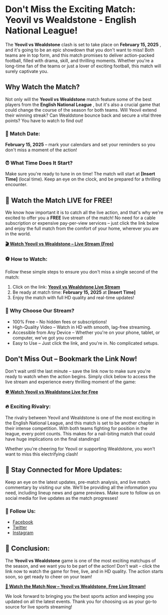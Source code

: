 # Don't Miss the Exciting Match: Yeovil vs Wealdstone - English National League!

The **Yeovil vs Wealdstone** clash is set to take place on **February 15, 2025** , and it's going to be an epic showdown that you don't want to miss! Both teams are in top form, and this match promises to deliver action-packed football, filled with drama, skill, and thrilling moments. Whether you're a long-time fan of the teams or just a lover of exciting football, this match will surely captivate you.

## Why Watch the Match?

Not only will the **Yeovil vs Wealdstone** match feature some of the best players from the **English National League** , but it's also a crucial game that could change the course of the season for both teams. Will Yeovil extend their winning streak? Can Wealdstone bounce back and secure a vital three points? You have to watch to find out!

### 📅 Match Date:

**February 15, 2025** – mark your calendars and set your reminders so you don't miss a moment of the action!

### ⏰ What Time Does It Start?

Make sure you're ready to tune in on time! The match will start at **[Insert Time]** (local time). Keep an eye on the clock, and be prepared for a thrilling encounter.

## 🎥 Watch the Match LIVE for FREE!

We know how important it is to catch all the live action, and that's why we're excited to offer you a **FREE** live stream of the match! No need for a cable subscription or expensive pay-per-view services – just click the link below and enjoy the full match from the comfort of your home, wherever you are in the world.

[**🎬 Watch Yeovil vs Wealdstone – Live Stream (Free)**](https://tinyurl.com/livestreamfreeo?st=Yeovil+vs+Wealdstone&si=ghc)

### ⚽ How to Watch:

Follow these simple steps to ensure you don't miss a single second of the match:

1. Click on the link: [**Yeovil vs Wealdstone Live Stream**](https://tinyurl.com/livestreamfreeo?st=Yeovil+vs+Wealdstone&si=ghc)
2. Be ready at match time: **February 15, 2025** at **[Insert Time]**
3. Enjoy the match with full HD quality and real-time updates!

### 🔔 Why Choose Our Stream?

- 100% Free – No hidden fees or subscriptions!
- High-Quality Video – Watch in HD with smooth, lag-free streaming.
- Accessible from Any Device – Whether you're on your phone, tablet, or computer, we’ve got you covered!
- Easy to Use – Just click the link, and you're in. No complicated setups.

## Don't Miss Out – Bookmark the Link Now!

Don't wait until the last minute – save the link now to make sure you're ready to watch when the action begins. Simply click below to access the live stream and experience every thrilling moment of the game:

[**⚽ Watch Yeovil vs Wealdstone Live for Free**](https://tinyurl.com/livestreamfreeo?st=Yeovil+vs+Wealdstone&si=ghc)

### 🔥 Exciting Rivalry:

The rivalry between Yeovil and Wealdstone is one of the most exciting in the English National League, and this match is set to be another chapter in their intense competition. With both teams fighting for position in the league, every point counts. This makes for a nail-biting match that could have huge implications on the final standings!

Whether you're cheering for Yeovil or supporting Wealdstone, you won't want to miss this electrifying clash!

## 📱 Stay Connected for More Updates:

Keep an eye on the latest updates, pre-match analysis, and live match commentary by visiting our site. We’ll be providing all the information you need, including lineup news and game previews. Make sure to follow us on social media for live updates as the match progresses!

### 📲 Follow Us:

- [Facebook](https://tinyurl.com/livestreamfreeo?st=Yeovil+vs+Wealdstone&si=ghc)
- [Twitter](https://tinyurl.com/livestreamfreeo?st=Yeovil+vs+Wealdstone&si=ghc)
- [Instagram](https://tinyurl.com/livestreamfreeo?st=Yeovil+vs+Wealdstone&si=ghc)

## 🌟 Conclusion:

The **Yeovil vs Wealdstone** game is one of the most exciting matchups of the season, and we want you to be part of the action! Don't wait – click the link now to watch the game for free, live, and in HD quality. The action starts soon, so get ready to cheer on your team!

[**🔴 Watch the Match Now – Yeovil vs Wealdstone, Free Live Stream!**](https://tinyurl.com/livestreamfreeo?st=Yeovil+vs+Wealdstone&si=ghc)

We look forward to bringing you the best sports action and keeping you updated on all the latest events. Thank you for choosing us as your go-to source for live sports streaming!
